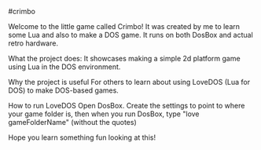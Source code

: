 #crimbo

Welcome to the little game called Crimbo!
It was created by me to learn some Lua and also to make a DOS game.
It runs on both DosBox and actual retro hardware.

What the project does:
	It showcases making a simple 2d platform game using Lua in the DOS environment.

Why the project is useful
	For others to learn about using LoveDOS (Lua for DOS) to make DOS-based games.

How to run LoveDOS
	Open DosBox. Create the settings to point to where your game folder is, then when you run DosBox, type "love gameFolderName" (without the quotes)

Hope you learn something fun looking at this!

